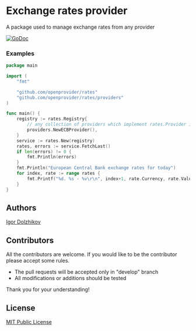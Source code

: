 Exchange rates provider
=======================

A package used to manage exchange rates from any provider

[![GoDoc](https://godoc.org/github.com/openprovider/rates?status.svg)](https://godoc.org/github.com/openprovider/rates)

### Examples

```go
package main

import (
	"fmt"

	"github.com/openprovider/rates"
	"github.com/openprovider/rates/providers"
)

func main() {
	registry := rates.Registry{
		// any collection of providers which implement rates.Provider interface
		providers.NewECBProvider(),
	}
	service := rates.New(registry)
	rates, errors := service.FetchLast()
	if len(errors) != 0 {
		fmt.Println(errors)
	}
	fmt.Println("European Central Bank exchange rates for today")
	for index, rate := range rates {
		fmt.Printf("%d. %s - %v\r\n", index+1, rate.Currency, rate.Value)
	}
}
```

## Authors

[Igor Dolzhikov](https://github.com/takama)

## Contributors

All the contributors are welcome. If you would like to be the contributor please accept some rules.
- The pull requests will be accepted only in "develop" branch
- All modifications or additions should be tested

Thank you for your understanding!

## License

[MIT Public License](https://github.com/openprovider/rates/blob/master/LICENSE)
